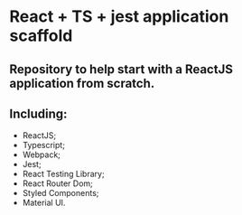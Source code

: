 # React + TS + jest application scaffold

## Repository to help start with a ReactJS application from scratch.

## Including:

- ReactJS;
- Typescript;
- Webpack;
- Jest;
- React Testing Library;
- React Router Dom;
- Styled Components;
- Material UI.
